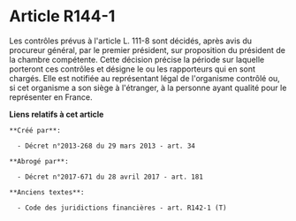 # Article R144-1

Les contrôles prévus à l'article L. 111-8 sont décidés, après avis du procureur général, par le premier président, sur
proposition du président de la chambre compétente. Cette décision précise la période sur laquelle porteront ces contrôles et
désigne le ou les rapporteurs qui en sont chargés. Elle est notifiée au représentant légal de l'organisme contrôlé ou, si cet
organisme a son siège à l'étranger, à la personne ayant qualité pour le représenter en France.

**Liens relatifs à cet article**

	**Créé par**:

	  - Décret n°2013-268 du 29 mars 2013 - art. 34

	**Abrogé par**:

	  - Décret n°2017-671 du 28 avril 2017 - art. 181

	**Anciens textes**:

	  - Code des juridictions financières - art. R142-1 (T)
